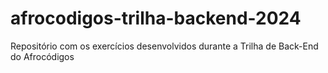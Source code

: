 # afrocodigos-trilha-backend-2024
Repositório com os exercícios desenvolvidos durante a Trilha de Back-End do Afrocódigos

